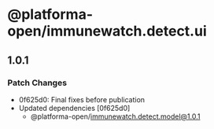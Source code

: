 # @platforma-open/immunewatch.detect.ui

## 1.0.1

### Patch Changes

- 0f625d0: Final fixes before publication
- Updated dependencies [0f625d0]
  - @platforma-open/immunewatch.detect.model@1.0.1
